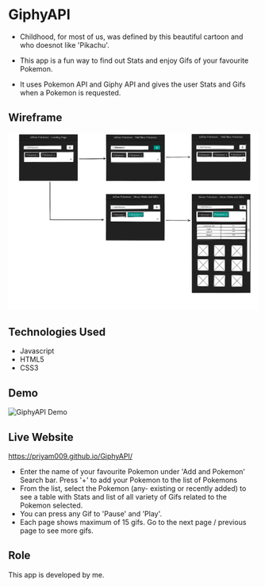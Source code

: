 # GiphyAPI

* Childhood, for most of us, was defined by this beautiful cartoon and who doesnot like 'Pikachu'.

* This app is a fun way to find out Stats and enjoy Gifs of your favourite Pokemon.

* It uses Pokemon API and Giphy API and gives the user Stats and Gifs when a Pokemon is requested.

## Wireframe

![GiphyAPI Wireframe](assets/images/giphy-api-wireframe.png)

## Technologies Used

* Javascript
* HTML5
* CSS3

## Demo

![GiphyAPI Demo](assets/images/gif-giphy.gif)

## Live Website

https://priyam009.github.io/GiphyAPI/

* Enter the name of your favourite Pokemon under 'Add and Pokemon' Search bar. Press '+' to add your Pokemon to the list of Pokemons
* From the list, select the Pokemon (any- existing or recently added) to see a table with Stats and list of all variety of Gifs related to the Pokemon selected.
* You can press any Gif to 'Pause' and 'Play'.
* Each page shows maximum of 15 gifs. Go to the next page / previous page to see more gifs.

##  Role

This app is developed by me.